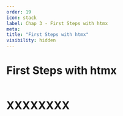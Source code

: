 ```yaml
---
order: 19
icon: stack
label: Chap 3 - First Steps with htmx
meta:
title: "First Steps with htmx"
visibility: hidden
---
```

# First Steps with htmx

![]()

# XXXXXXXX

